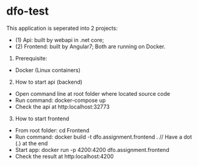 # dfo-test

This application is seperated into 2 projects:
- (1) Api: built by webapi in .net core;
- (2) Frontend: built by Angular7;
Both are running on Docker.

1. Prerequisite:
 - Docker (Linux containers)

2. How to start api (backend)
- Open command line at root folder where located source code
- Run command: docker-compose up
- Check the api at http:localhost:32773

3. How to start frontend
- From root folder: cd Frontend
- Run command: docker build -t dfo.assignment.frontend .    // Have a dot (.) at the end
- Start app: docker run -p 4200:4200 dfo.assignment.frontend
- Check the result at http:localhost:4200
